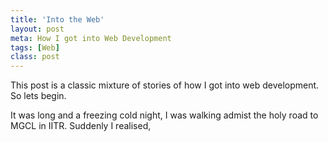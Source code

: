 ```yaml
---
title: 'Into the Web'
layout: post
meta: How I got into Web Development
tags: [Web] 
class: post
---
```


This post is a classic mixture of stories of how I got into web development. So lets begin.

It was long and a freezing cold night, I was walking admist the holy road to MGCL in IITR. Suddenly I realised,
